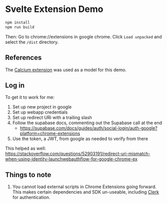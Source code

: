 # Svelte Extension Demo

```bash
npm install
npm run build
```

Then: Go to chrome://extensions in google chrome. Click `Load unpacked` and select the `/dist` directory.

## References

The [Calcium extension](https://github.com/ethanlynn/calcium) was used as a model for this demo.

## Log in

To get it to work for me:

1. Set up new project in google
2. Set up webapp credentials
3. Set up redirect URi with a trailing slash
4. Follow the supabase docs, commenting out the Supabase call at the end
   - https://supabase.com/docs/guides/auth/social-login/auth-google?platform=chrome-extensions
5. Use the token, a JWT, from google as needed to verify from there

This helped as well: https://stackoverflow.com/questions/52903191/redirect-uri-mismatch-when-using-identity-launchwebauthflow-for-google-chrome-ex

## Things to note

1. You cannot load external scripts in Chrome Extensions going forward. This makes certain dependencies and SDK un-useable, including [Clerk](clerk.dev) for authentication.
